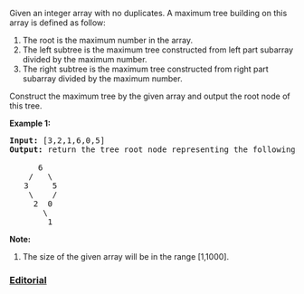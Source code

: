 Given an integer array with no duplicates. A maximum tree building on this array is defined as follow:

 1. The root is the maximum number in the array.
 2. The left subtree is the maximum tree constructed from left part subarray divided by the maximum number.
 3. The right subtree is the maximum tree constructed from right part subarray divided by the maximum number.

Construct the maximum tree by the given array and output the root node of this tree.

**Example 1:**
<pre>
<b>Input:</b> [3,2,1,6,0,5]
<b>Output:</b> return the tree root node representing the following tree:

      6
    /   \
   3     5
    \    / 
     2  0   
       \
        1
</pre>

**Note:**

 1. The size of the given array will be in the range [1,1000].
 
### [Editorial](https://leetcode.com/articles/maximum-binary-tree/)
